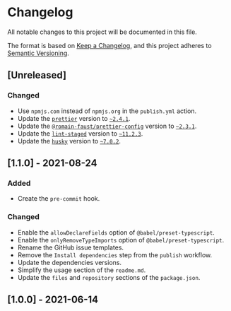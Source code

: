 # Changelog

All notable changes to this project will be documented in this file.

The format is based on [Keep a Changelog](https://keepachangelog.com/en/1.0.0/), and this project adheres to [Semantic Versioning](https://semver.org/spec/v2.0.0.html).

## [Unreleased]

### Changed

-   Use `npmjs.com` instead of `npmjs.org` in the `publish.yml` action.
-   Update the [`prettier`](https://npmjs.com/package/prettier) version to [`~2.4.1`](https://npmjs.com/package/prettier/v/2.4.1).
-   Update the [`@romain-faust/prettier-config`](https://npmjs.com/package/@romain-faust/prettier-config) version to [`~2.3.1`](https://npmjs.com/package/@romain-faust/prettier-config/v/2.3.1).
-   Update the [`lint-staged`](https://npmjs.com/package/lint-staged) version to [`~11.2.3`](https://npmjs.com/package/lint-staged/v/11.2.3).
-   Update the [`husky`](https://npmjs.com/package/husky) version to [`~7.0.2`](https://npmjs.com/package/husky/v/7.0.2).

## [1.1.0] - 2021-08-24

### Added

-   Create the `pre-commit` hook.

### Changed

-   Enable the `allowDeclareFields` option of `@babel/preset-typescript`.
-   Enable the `onlyRemoveTypeImports` option of `@babel/preset-typescript`.
-   Rename the GitHub issue templates.
-   Remove the `Install dependencies` step from the `publish` workflow.
-   Update the dependencies versions.
-   Simplify the usage section of the `readme.md`.
-   Update the `files` and `repository` sections of the `package.json`.

## [1.0.0] - 2021-06-14

